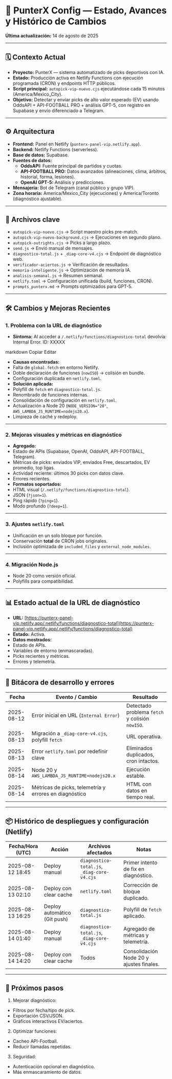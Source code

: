 # 📄 PunterX Config — Estado, Avances y Histórico de Cambios  
**Última actualización:** 14 de agosto de 2025  

---

## 🗓 Contexto Actual
- **Proyecto:** PunterX — sistema automatizado de picks deportivos con IA.  
- **Estado:** Producción activa en Netlify Functions con ejecución programada (CRON) y endpoints HTTP públicos.  
- **Script principal:** `autopick-vip-nuevo.cjs` ejecutándose cada 15 minutos (America/Mexico_City).  
- **Objetivo:** Detectar y enviar picks de alto valor esperado (EV) usando OddsAPI + API-FOOTBALL PRO + análisis GPT-5, con registro en Supabase y envío diferenciado a Telegram.

---

## ⚙ Arquitectura
- **Frontend:** Panel en Netlify (`punterx-panel-vip.netlify.app`).  
- **Backend:** Netlify Functions (serverless).  
- **Base de datos:** Supabase.  
- **Fuentes de datos:**
  - **OddsAPI:** Fuente principal de partidos y cuotas.
  - **API-FOOTBALL PRO:** Datos avanzados (alineaciones, clima, árbitros, historial, forma, lesiones).  
  - **OpenAI GPT-5:** Análisis y predicciones.
- **Mensajería:** Bot de Telegram (canal público y grupo VIP).  
- **Zona horaria:** America/Mexico_City (ejecuciones) y America/Toronto (diagnóstico ajustable).

---

## 📜 Archivos clave
- `autopick-vip-nuevo.cjs` → Script maestro picks pre-match.  
- `autopick-vip-nuevo-background.cjs` → Ejecuciones en segundo plano.  
- `autopick-outrights.cjs` → Picks a largo plazo.  
- `send.js` → Envió manual de mensajes.  
- `diagnostico-total.js` + `_diag-core-v4.cjs` → Endpoint de diagnóstico web.  
- `verificador-aciertos.js` → Verificación de resultados.  
- `memoria-inteligente.js` → Optimización de memoria IA.  
- `analisis-semanal.js` → Resumen semanal.  
- `netlify.toml` → Configuración unificada (build, funciones, CRON).  
- `prompts_punterx.md` → Prompts optimizados para GPT-5.

---

## 🛠 Cambios y Mejoras Recientes
### 1. Problema con la URL de diagnóstico
- **Síntoma:** Al acceder a `/.netlify/functions/diagnostico-total` devolvía:  
Internal Error. ID: XXXXX

markdown
Copiar
Editar
- **Causas encontradas:**
- Falta de `global.fetch` en entorno Netlify.
- Doble declaración de funciones (`nowISO`) → colisión en bundle.
- Configuración duplicada en `netlify.toml`.
- **Solución aplicada:**
- Polyfill de `fetch` en `diagnostico-total.js`.
- Renombrado de funciones internas.
- Consolidación de configuración en `netlify.toml`.
- Actualización a Node 20 (`NODE_VERSION="20"`, `AWS_LAMBDA_JS_RUNTIME=nodejs20.x`).
- Limpieza de caché y redeploy.

---

### 2. Mejoras visuales y métricas en diagnóstico
- **Agregado:**
- Estado de APIs (Supabase, OpenAI, OddsAPI, API-FOOTBALL, Telegram).
- Métricas de picks: enviados VIP, enviados Free, descartados, EV promedio, top ligas.
- Actividad reciente: últimos 30 picks con datos clave.
- Errores recientes.
- **Formatos soportados:**
- HTML visual (`/.netlify/functions/diagnostico-total`).
- JSON (`?json=1`).
- Ping rápido (`?ping=1`).
- Modo profundo (`?deep=1`).

---

### 3. Ajustes `netlify.toml`
- Unificación en un solo bloque por función.
- Conservación **total** de CRON jobs originales.
- Inclusión optimizada de `included_files` y `external_node_modules`.

---

### 4. Migración Node.js
- Node 20 como versión oficial.
- Polyfills para compatibilidad.

---

## 📊 Estado actual de la URL de diagnóstico
- **URL:** [https://punterx-panel-vip.netlify.app/.netlify/functions/diagnostico-total](https://punterx-panel-vip.netlify.app/.netlify/functions/diagnostico-total)  
- **Estado:** Activa.  
- **Datos mostrados:**
- Estado de APIs.
- Variables de entorno (enmascaradas).
- Picks recientes y métricas.
- Errores y telemetría.

---

## 📅 Bitácora de desarrollo y errores

| Fecha       | Evento / Cambio | Resultado |
|-------------|----------------|-----------|
| 2025-08-12  | Error inicial en URL (`Internal Error`) | Detectado problema `fetch` y colisión `nowISO`. |
| 2025-08-13  | Migración a `_diag-core-v4.cjs`, polyfill `fetch` | URL operativa. |
| 2025-08-13  | Error `netlify.toml` por redefinir clave | Eliminados duplicados, cron intactos. |
| 2025-08-14  | Node 20 y `AWS_LAMBDA_JS_RUNTIME=nodejs20.x` | Ejecución estable. |
| 2025-08-14  | Métricas de picks, telemetría y errores en diagnóstico | HTML con datos en tiempo real. |

---

## 📦 Histórico de despliegues y configuración (Netlify)
| Fecha/Hora (UTC) | Acción | Archivos afectados | Notas |
|------------------|--------|-------------------|-------|
| 2025-08-12 18:45 | Deploy manual | `diagnostico-total.js`, `_diag-core-v4.cjs` | Primer intento de fix en diagnóstico. |
| 2025-08-13 02:10 | Deploy con clear cache | `netlify.toml` | Corrección de bloque duplicado. |
| 2025-08-13 16:25 | Deploy automático (Git push) | `diagnostico-total.js` | Polyfill de `fetch` aplicado. |
| 2025-08-14 01:40 | Deploy manual | `diagnostico-total.js`, `_diag-core-v4.cjs` | Agregado de métricas y telemetría. |
| 2025-08-14 14:20 | Deploy con clear cache | Todos | Consolidación Node 20 y ajustes finales. |

---

## 🚀 Próximos pasos
1. Mejorar diagnóstico:
 - Filtros por fecha/tipo de pick.
 - Exportación CSV/JSON.
 - Gráficos interactivos EV/aciertos.
2. Optimizar funciones:
 - Cacheo API-Football.
 - Reducir llamadas repetidas.
3. Seguridad:
 - Autenticación opcional en diagnóstico.
 - Más enmascaramiento de datos.
